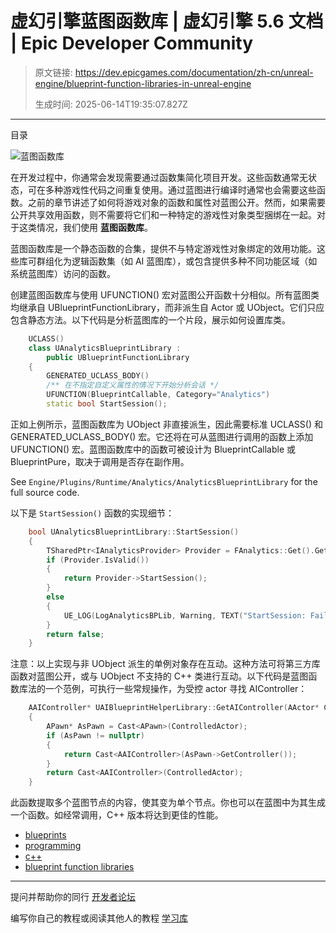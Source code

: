 # 虚幻引擎蓝图函数库 | 虚幻引擎 5.6 文档 | Epic Developer Community

> 原文链接: https://dev.epicgames.com/documentation/zh-cn/unreal-engine/blueprint-function-libraries-in-unreal-engine
> 
> 生成时间: 2025-06-14T19:35:07.827Z

---

目录

![蓝图函数库](https://dev.epicgames.com/community/api/documentation/image/1458545b-83e7-4396-a36c-6abdf44e2a4f?resizing_type=fill&width=1920&height=335)

在开发过程中，你通常会发现需要通过函数集简化项目开发。这些函数通常无状态，可在多种游戏性代码之间重复使用。通过蓝图进行编译时通常也会需要这些函数。之前的章节讲述了如何将游戏对象的函数和属性对蓝图公开。然而，如果需要公开共享效用函数，则不需要将它们和一种特定的游戏性对象类型捆绑在一起。对于这类情况，我们使用 **蓝图函数库**。

蓝图函数库是一个静态函数的合集，提供不与特定游戏性对象绑定的效用功能。这些库可群组化为逻辑函数集（如 AI 蓝图库），或包含提供多种不同功能区域（如系统蓝图库）访问的函数。

创建蓝图函数库与使用 UFUNCTION() 宏对蓝图公开函数十分相似。所有蓝图类均继承自 UBlueprintFunctionLibrary，而非派生自 Actor 或 UObject。它们只应包含静态方法。以下代码是分析蓝图库的一个片段，展示如何设置库类。

```cpp
	UCLASS()
	class UAnalyticsBlueprintLibrary :
		public UBlueprintFunctionLibrary
	{
		GENERATED_UCLASS_BODY()
		/** 在不指定自定义属性的情况下开始分析会话 */
		UFUNCTION(BlueprintCallable, Category="Analytics")
		static bool StartSession();
```

正如上例所示，蓝图函数库为 UObject 非直接派生，因此需要标准 UCLASS() 和 GENERATED\_UCLASS\_BODY() 宏。它还将在可从蓝图进行调用的函数上添加 UFUNCTION() 宏。蓝图函数库中的函数可被设计为 BlueprintCallable 或 BlueprintPure，取决于调用是否存在副作用。

See `Engine/Plugins/Runtime/Analytics/AnalyticsBlueprintLibrary` for the full source code.

以下是 `StartSession()` 函数的实现细节：

```cpp
	bool UAnalyticsBlueprintLibrary::StartSession()
	{
		TSharedPtr<IAnalyticsProvider> Provider = FAnalytics::Get().GetDefaultConfiguredProvider();
		if (Provider.IsValid())
		{
			return Provider->StartSession();
		}
		else
		{
			UE_LOG(LogAnalyticsBPLib, Warning, TEXT("StartSession: Failed to get the default analytics provider. Double check your [Analytics] configuration in your INI"));
		}
		return false;
	}
```

注意：以上实现与非 UObject 派生的单例对象存在互动。这种方法可将第三方库函数对蓝图公开，或与 UObject 不支持的 C++ 类进行互动。以下代码是蓝图函数库法的一个范例，可执行一些常规操作，为受控 actor 寻找 AIController：

```cpp
	AAIController* UAIBlueprintHelperLibrary::GetAIController(AActor* ControlledActor)
	{
		APawn* AsPawn = Cast<APawn>(ControlledActor);
		if (AsPawn != nullptr)
		{
			return Cast<AAIController>(AsPawn->GetController());
		}
		return Cast<AAIController>(ControlledActor);
	}
```

此函数提取多个蓝图节点的内容，使其变为单个节点。你也可以在蓝图中为其生成一个函数。如经常调用，C++ 版本将达到更佳的性能。

-   [blueprints](https://dev.epicgames.com/community/search?query=blueprints)
-   [programming](https://dev.epicgames.com/community/search?query=programming)
-   [c++](https://dev.epicgames.com/community/search?query=c++)
-   [blueprint function libraries](https://dev.epicgames.com/community/search?query=blueprint%20function%20libraries)

* * *

提问并帮助你的同行 [开发者论坛](https://forums.unrealengine.com/categories?tag=unreal-engine)

编写你自己的教程或阅读其他人的教程 [学习库](https://dev.epicgames.com/community/unreal-engine/learning)